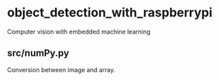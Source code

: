 # object_detection_with_raspberrypi
Computer vision with embedded machine learning

## src/numPy.py
Conversion between image and array.

